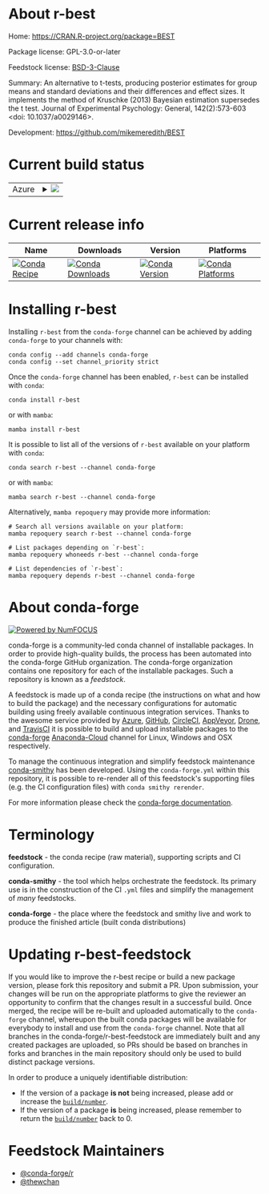 About r-best
============

Home: https://CRAN.R-project.org/package=BEST

Package license: GPL-3.0-or-later

Feedstock license: [BSD-3-Clause](https://github.com/conda-forge/r-best-feedstock/blob/main/LICENSE.txt)

Summary: An alternative to t-tests, producing posterior estimates for group means and standard deviations and their differences and effect sizes. It implements the method of Kruschke (2013) Bayesian estimation supersedes the t test. Journal of Experimental Psychology: General, 142(2):573-603 <doi: 10.1037/a0029146>.

Development: https://github.com/mikemeredith/BEST

Current build status
====================


<table>
    
  <tr>
    <td>Azure</td>
    <td>
      <details>
        <summary>
          <a href="https://dev.azure.com/conda-forge/feedstock-builds/_build/latest?definitionId=17265&branchName=main">
            <img src="https://dev.azure.com/conda-forge/feedstock-builds/_apis/build/status/r-best-feedstock?branchName=main">
          </a>
        </summary>
        <table>
          <thead><tr><th>Variant</th><th>Status</th></tr></thead>
          <tbody><tr>
              <td>linux_64_r_base4.1</td>
              <td>
                <a href="https://dev.azure.com/conda-forge/feedstock-builds/_build/latest?definitionId=17265&branchName=main">
                  <img src="https://dev.azure.com/conda-forge/feedstock-builds/_apis/build/status/r-best-feedstock?branchName=main&jobName=linux&configuration=linux_64_r_base4.1" alt="variant">
                </a>
              </td>
            </tr><tr>
              <td>linux_64_r_base4.2</td>
              <td>
                <a href="https://dev.azure.com/conda-forge/feedstock-builds/_build/latest?definitionId=17265&branchName=main">
                  <img src="https://dev.azure.com/conda-forge/feedstock-builds/_apis/build/status/r-best-feedstock?branchName=main&jobName=linux&configuration=linux_64_r_base4.2" alt="variant">
                </a>
              </td>
            </tr><tr>
              <td>osx_64_r_base4.1</td>
              <td>
                <a href="https://dev.azure.com/conda-forge/feedstock-builds/_build/latest?definitionId=17265&branchName=main">
                  <img src="https://dev.azure.com/conda-forge/feedstock-builds/_apis/build/status/r-best-feedstock?branchName=main&jobName=osx&configuration=osx_64_r_base4.1" alt="variant">
                </a>
              </td>
            </tr><tr>
              <td>osx_64_r_base4.2</td>
              <td>
                <a href="https://dev.azure.com/conda-forge/feedstock-builds/_build/latest?definitionId=17265&branchName=main">
                  <img src="https://dev.azure.com/conda-forge/feedstock-builds/_apis/build/status/r-best-feedstock?branchName=main&jobName=osx&configuration=osx_64_r_base4.2" alt="variant">
                </a>
              </td>
            </tr>
          </tbody>
        </table>
      </details>
    </td>
  </tr>
</table>

Current release info
====================

| Name | Downloads | Version | Platforms |
| --- | --- | --- | --- |
| [![Conda Recipe](https://img.shields.io/badge/recipe-r--best-green.svg)](https://anaconda.org/conda-forge/r-best) | [![Conda Downloads](https://img.shields.io/conda/dn/conda-forge/r-best.svg)](https://anaconda.org/conda-forge/r-best) | [![Conda Version](https://img.shields.io/conda/vn/conda-forge/r-best.svg)](https://anaconda.org/conda-forge/r-best) | [![Conda Platforms](https://img.shields.io/conda/pn/conda-forge/r-best.svg)](https://anaconda.org/conda-forge/r-best) |

Installing r-best
=================

Installing `r-best` from the `conda-forge` channel can be achieved by adding `conda-forge` to your channels with:

```
conda config --add channels conda-forge
conda config --set channel_priority strict
```

Once the `conda-forge` channel has been enabled, `r-best` can be installed with `conda`:

```
conda install r-best
```

or with `mamba`:

```
mamba install r-best
```

It is possible to list all of the versions of `r-best` available on your platform with `conda`:

```
conda search r-best --channel conda-forge
```

or with `mamba`:

```
mamba search r-best --channel conda-forge
```

Alternatively, `mamba repoquery` may provide more information:

```
# Search all versions available on your platform:
mamba repoquery search r-best --channel conda-forge

# List packages depending on `r-best`:
mamba repoquery whoneeds r-best --channel conda-forge

# List dependencies of `r-best`:
mamba repoquery depends r-best --channel conda-forge
```


About conda-forge
=================

[![Powered by
NumFOCUS](https://img.shields.io/badge/powered%20by-NumFOCUS-orange.svg?style=flat&colorA=E1523D&colorB=007D8A)](https://numfocus.org)

conda-forge is a community-led conda channel of installable packages.
In order to provide high-quality builds, the process has been automated into the
conda-forge GitHub organization. The conda-forge organization contains one repository
for each of the installable packages. Such a repository is known as a *feedstock*.

A feedstock is made up of a conda recipe (the instructions on what and how to build
the package) and the necessary configurations for automatic building using freely
available continuous integration services. Thanks to the awesome service provided by
[Azure](https://azure.microsoft.com/en-us/services/devops/), [GitHub](https://github.com/),
[CircleCI](https://circleci.com/), [AppVeyor](https://www.appveyor.com/),
[Drone](https://cloud.drone.io/welcome), and [TravisCI](https://travis-ci.com/)
it is possible to build and upload installable packages to the
[conda-forge](https://anaconda.org/conda-forge) [Anaconda-Cloud](https://anaconda.org/)
channel for Linux, Windows and OSX respectively.

To manage the continuous integration and simplify feedstock maintenance
[conda-smithy](https://github.com/conda-forge/conda-smithy) has been developed.
Using the ``conda-forge.yml`` within this repository, it is possible to re-render all of
this feedstock's supporting files (e.g. the CI configuration files) with ``conda smithy rerender``.

For more information please check the [conda-forge documentation](https://conda-forge.org/docs/).

Terminology
===========

**feedstock** - the conda recipe (raw material), supporting scripts and CI configuration.

**conda-smithy** - the tool which helps orchestrate the feedstock.
                   Its primary use is in the construction of the CI ``.yml`` files
                   and simplify the management of *many* feedstocks.

**conda-forge** - the place where the feedstock and smithy live and work to
                  produce the finished article (built conda distributions)


Updating r-best-feedstock
=========================

If you would like to improve the r-best recipe or build a new
package version, please fork this repository and submit a PR. Upon submission,
your changes will be run on the appropriate platforms to give the reviewer an
opportunity to confirm that the changes result in a successful build. Once
merged, the recipe will be re-built and uploaded automatically to the
`conda-forge` channel, whereupon the built conda packages will be available for
everybody to install and use from the `conda-forge` channel.
Note that all branches in the conda-forge/r-best-feedstock are
immediately built and any created packages are uploaded, so PRs should be based
on branches in forks and branches in the main repository should only be used to
build distinct package versions.

In order to produce a uniquely identifiable distribution:
 * If the version of a package **is not** being increased, please add or increase
   the [``build/number``](https://docs.conda.io/projects/conda-build/en/latest/resources/define-metadata.html#build-number-and-string).
 * If the version of a package **is** being increased, please remember to return
   the [``build/number``](https://docs.conda.io/projects/conda-build/en/latest/resources/define-metadata.html#build-number-and-string)
   back to 0.

Feedstock Maintainers
=====================

* [@conda-forge/r](https://github.com/conda-forge/r/)
* [@thewchan](https://github.com/thewchan/)

